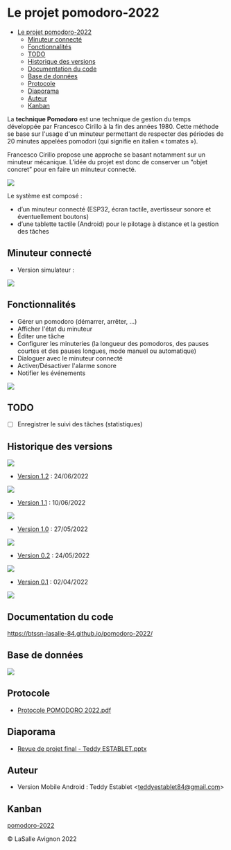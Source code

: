 # Le projet pomodoro-2022

- [Le projet pomodoro-2022](#le-projet-pomodoro-2022)
  - [Minuteur connecté](#minuteur-connecté)
  - [Fonctionnalités](#fonctionnalités)
  - [TODO](#todo)
  - [Historique des versions](#historique-des-versions)
  - [Documentation du code](#documentation-du-code)
  - [Base de données](#base-de-données)
  - [Protocole](#protocole)
  - [Diaporama](#diaporama)
  - [Auteur](#auteur)
  - [Kanban](#kanban)

La **technique Pomodoro** est une technique de gestion du temps développée par Francesco Cirillo à la fin des années 1980. Cette méthode se base sur l'usage d'un minuteur permettant de respecter des périodes de 20 minutes appelées pomodori (qui signifie en italien « tomates »).

Francesco Cirillo propose une approche se basant notamment sur un minuteur mécanique. L’idée du projet est donc de conserver un “objet concret” pour en faire un minuteur connecté.

![](images/methode-pomodoro.png)

Le système est composé :

- d’un minuteur connecté (ESP32, écran tactile, avertisseur sonore et éventuellement boutons)
- d’une tablette tactile (Android) pour le pilotage à distance et la gestion des tâches

## Minuteur connecté

- Version simulateur :

![](images/simulateur-pomodoro.jpg)

## Fonctionnalités

- Gérer un pomodoro (démarrer, arrêter, ...)
- Afficher l'état du minuteur
- Éditer une tâche
- Configurer les minuteries (la longueur des pomodoros, des pauses courtes et des pauses longues, mode manuel ou automatique)
- Dialoguer avec le minuteur connecté
- Activer/Désactiver l'alarme sonore
- Notifier les événements

![](images/pomodoro.gif)

## TODO

- [ ] Enregistrer le suivi des tâches (statistiques)

## Historique des versions

![](images/jira-versions-pomodoro.png)

- [Version 1.2](https://github.com/btssn-lasalle-84/pomodoro-2022/releases/tag/1.2) : 24/06/2022

![](images/version-1.2.png)

- [Version 1.1](https://github.com/btssn-lasalle-84/pomodoro-2022/releases/tag/1.1) : 10/06/2022

![](images/version-1.1.png)

- [Version 1.0](https://github.com/btssn-lasalle-84/pomodoro-2022/releases/tag/1.0) : 27/05/2022

![](images/version-1.0.png)

- [Version 0.2](https://github.com/btssn-lasalle-84/pomodoro-2022/releases/tag/0.2) : 24/05/2022

![](images/version-0.2.png)

- [Version 0.1](https://github.com/btssn-lasalle-84/pomodoro-2022/releases/tag/0.1) : 02/04/2022

![](images/version-0.1.png)

## Documentation du code

https://btssn-lasalle-84.github.io/pomodoro-2022/

## Base de données

![](sql/schema-simple-bdd-pomodoro-v1.0.png)

## Protocole

- [Protocole POMODORO 2022.pdf](docs/Protocole%20POMODORO%202022%20.pdf)

## Diaporama

- [Revue de projet final - Teddy ESTABLET.pptx](docs/Revue%20de%20projet%20final%20-%20Teddy%20ESTABLET.pptx)

## Auteur

- Version Mobile Android : Teddy Establet <<teddyestablet84@gmail.com>>

## Kanban

[pomodoro-2022](https://github.com/btssn-lasalle-84/pomodoro-2022/projects/1)

©️ LaSalle Avignon 2022
